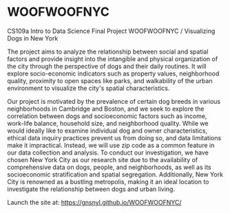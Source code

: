 # WOOFWOOFNYC


CS109a Intro to Data Science Final Project
WOOFWOOFNYC / Visualizing Dogs in New York


The project aims to analyze the relationship between social and spatial factors and provide insight into the 
intangible and physical organization of the city through the perspective of dogs and their daily routines. 
It will explore socio-economic indicators such as property values, neighborhood quality, proximity to open spaces like parks, 
and walkability of the urban environment to visualize the city's spatial characteristics.

Our project is motivated by the prevalence of certain dog breeds in various neighborhoods in Cambridge and Boston, 
and we seek to explore the correlation between dogs and socioeconomic factors such as income, work-life balance, 
household size, and neighborhood quality. While we would ideally like to examine individual dog and owner characteristics, 
ethical data inquiry practices prevent us from doing so, and data limitations make it impractical. Instead, we will use zip 
code as a common feature in our data collection and analysis. To conduct our investigation, we have chosen New York City as 
our research site due to the availability of comprehensive data on dogs, people, and neighborhoods, as well as its socioeconomic 
stratification and spatial segregation. Additionally, New York City is renowned as a bustling metropolis, making it an ideal 
location to investigate the relationship between dogs and urban living.


Launch the site at: https://gnsnyl.github.io/WOOFWOOFNYC/

